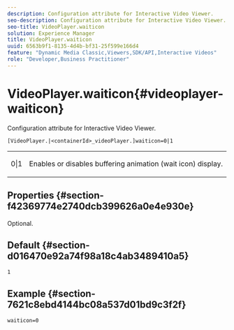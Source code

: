 ```yaml
---
description: Configuration attribute for Interactive Video Viewer.
seo-description: Configuration attribute for Interactive Video Viewer.
seo-title: VideoPlayer.waiticon
solution: Experience Manager
title: VideoPlayer.waiticon
uuid: 6563b9f1-8135-4d4b-bf31-25f599e166d4
feature: "Dynamic Media Classic,Viewers,SDK/API,Interactive Videos"
role: "Developer,Business Practitioner"
---
```


# VideoPlayer.waiticon{#videoplayer-waiticon}

Configuration attribute for Interactive Video Viewer.

 `[VideoPlayer.|<containerId>_videoPlayer.]waiticon=0|1`

<table id="table_C616483932C2482CA9794DDD7313FD7C"> 
 <tbody> 
  <tr> 
   <td colname="col1"> <p> <span class="codeph"> 0|1</span> </p> </td> 
   <td colname="col2"> <p> Enables or disables buffering animation (wait icon) display. </p> </td> 
  </tr> 
 </tbody> 
</table>

## Properties {#section-f42369774e2740dcb399626a0e4e930e}

Optional.

## Default {#section-d016470e92a74f98a18c4ab3489410a5}

`1`

## Example {#section-7621c8ebd4144bc08a537d01bd9c3f2f}

```
waiticon=0
```

